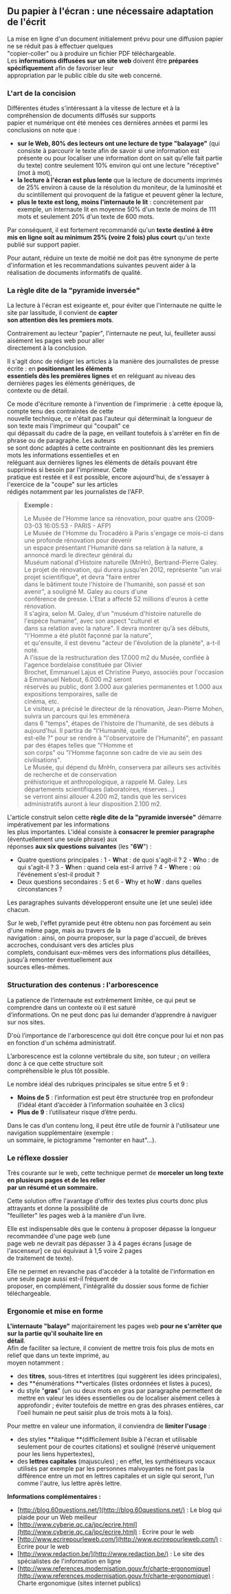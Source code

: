 ## Du papier à l'écran : une nécessaire adaptation de l'écrit

La mise en ligne d'un document initialement prévu pour une diffusion papier ne se réduit pas à effectuer quelques  
"copier-coller" ou à produire un fichier PDF téléchargeable.  
Les **informations diffusées sur un site web** doivent être **préparées spécifiquement** afin de favoriser leur  
appropriation par le public cible du site web concerné.

### L'art de la concision

Différentes études s'intéressant à la vitesse de lecture et à la compréhension de documents diffusés sur supports  
papier et numérique ont été menées ces dernières années et parmi les conclusions on note que :

* **sur le Web, 80% des lecteurs ont une lecture de type "balayage"** \(qui consiste à parcourir le texte afin de savoir si une information est présente ou pour localiser une information dont on sait qu'elle fait partie du texte\) contre seulement 10% environ qui ont une lecture "réceptive" \(mot à mot\),
* **la lecture à l'écran est plus lente** que la lecture de documents imprimés de 25% environ à cause de la résolution du moniteur, de la luminosité et du scintillement qui provoquent de la fatigue et peuvent gêner la lecture,
* **plus le texte est long, moins l'internaute le lit** : concrètement par exemple, un internaute lit en moyenne 50% d'un texte de moins de 111 mots et seulement 20% d'un texte de 600 mots.

Par conséquent, il est fortement recommandé qu'un **texte destiné à être mis en ligne soit au minimum 25% \(voire 2 fois\) plus court** qu'un texte publié sur support papier.

Pour autant, réduire un texte de moitié ne doit pas être synonyme de perte d'information et les recommandations   suivantes peuvent aider à la réalisation de documents informatifs de qualité.

### La règle dite de la "pyramide inversée"

La lecture à l'écran est exigeante et, pour éviter que l'internaute ne quitte le site par lassitude, il convient de **capter  
son attention dès les premiers mots**.

Contrairement au lecteur "papier", l'internaute ne peut, lui, feuilleter aussi aisément les pages web pour aller  
directement à la conclusion.

Il s'agit donc de rédiger les articles à la manière des journalistes de presse écrite : en **positionnant les éléments  
essentiels dès les premières lignes** et en reléguant au niveau des dernières pages les éléments génériques, de  
contexte ou de détail.

Ce mode d'écriture remonte à l'invention de l'imprimerie : à cette époque là, compte tenu des contraintes de cette  
nouvelle technique, ce n'était pas l'auteur qui déterminait la longueur de son texte mais l'imprimeur qui "coupait" ce  
qui dépassait du cadre de la page, en veillant toutefois à s'arrêter en fin de phrase ou de paragraphe. Les auteurs  
se sont donc adaptés à cette contrainte en positionnant dès les premiers mots les informations essentielles et en  
reléguant aux dernières lignes les éléments de détails pouvant être supprimés si besoin par l'imprimeur. Cette  
pratique est restée et il est possible, encore aujourd'hui, de s'essayer à l'exercice de la "coupe" sur les articles  
rédigés notamment par les journalistes de l'AFP.

> **Exemple :**
>
> Le Musée de l'Homme lance sa rénovation, pour quatre ans \(2009-03-03 16:05:53 - PARIS - AFP\)  
> Le Musée de l'Homme du Trocadéro à Paris s'engage ce mois-ci dans une profonde rénovation pour devenir  
> un espace présentant l'Humanité dans sa relation à la nature, a annoncé mardi le directeur général du  
> Muséum national d'Histoire naturelle \(MnHn\), Bertrand-Pierre Galey.  
> Le projet de rénovation, qui durera jusqu'en 2012, représente "un vrai projet scientifique", et devra "faire entrer  
> dans le bâtiment toute l'histoire de l'humanité, son passé et son avenir", a souligné M. Galey au cours d'une  
> conférence de presse. L'Etat a affecté 52 millions d'euros à cette rénovation.  
> Il s'agira, selon M. Galey, d'un "muséum d'histoire naturelle de l'espèce humaine", avec son aspect "culturel et  
> dans sa relation avec la nature". Il devra montrer qu'à ses débuts, "l'Homme a été plutôt façonné par la nature",  
> et qu'ensuite, il est devenu "acteur de l'évolution de la planète", a-t-il noté.  
> A l'issue de la restructuration des 17.000 m2 du Musée, confiée à l'agence bordelaise constituée par Olivier  
> Brochet, Emmanuel Lajus et Christine Pueyo, associés pour l'occasion à Emmanuel Nebout, 6.000 m2 seront  
> réservés au public, dont 3.000 aux galeries permanentes et 1.000 aux expositions temporaires, salle de  
> cinéma, etc.  
> Le visiteur, a précisé le directeur de la rénovation, Jean-Pierre Mohen, suivra un parcours qui les emmènera  
> dans 6 "temps", étapes de l'histoire de l'humanité, de ses débuts à aujourd'hui. Il partira de "l'Humanité, quelle  
> est-elle ?" pour se rendre à "l'observatoire de l'Humanité", en passant par des étapes telles que "l'Homme et  
> son corps" ou "l'Homme façonne son cadre de vie au sein des civilisations".  
> Le Musée, qui dépend du MnHn, conservera par ailleurs ses activités de recherche et de conservation  
> préhistorique et anthropologique, a rappelé M. Galey. Les départements scientifiques \(laboratoires, réserves...\)  
> se verront ainsi allouer 4.200 m2, tandis que les services administratifs auront à leur disposition 2.100 m2.

L'article construit selon cette **règle dite de la "pyramide inversée"** démarre impérativement par les informations  
les plus importantes. L'idéal consiste à **consacrer le premier paragraphe** \(éventuellement une seule phrase\) aux  
réponses **aux six questions suivantes** \(les "**6W**"\) :

* Quatre questions principales : 1 - **W**hat : de quoi s'agit-il ? 2 - **W**ho : de qui s'agit-il ? 3 - **W**hen : quand cela est-il arrivé ? 4 - **W**here : où l'événement s'est-il produit ?
* Deux questions secondaires : 5 et 6 - **W**hy et ho**W** : dans quelles circonstances ?

Les paragraphes suivants développeront ensuite une \(et une seule\) idée chacun.

Sur le web, l'effet pyramide peut être obtenu non pas forcément au sein d'une même page, mais au travers de la  
navigation : ainsi, on pourra proposer, sur la page d'accueil, de brèves accroches, conduisant vers des articles plus  
complets, conduisant eux-mêmes vers des informations plus détaillées, jusqu'à remonter éventuellement aux  
sources elles-mêmes.

### Structuration des contenus : l'arborescence

La patience de l’internaute est extrêmement limitée, ce qui peut se comprendre dans un contexte où il est saturé  
d’informations. On ne peut donc pas lui demander d’apprendre à naviguer sur nos sites.

D'où l’importance de l'arborescence qui doit être conçue pour lui et non pas en fonction d'un schéma administratif.

L’arborescence est la colonne vertébrale du site, son tuteur ; on veillera donc à ce que cette structure soit  
compréhensible le plus tôt possible.

Le nombre idéal des rubriques principales se situe entre 5 et 9 :

* **Moins de 5** : l’information est peut être structurée trop en profondeur \(l’idéal étant d’accéder à l’information souhaitée en 3 clics\)
* **Plus de 9** : l’utilisateur risque d’être perdu.

Dans le cas d’un contenu long, il peut être utile de fournir à l'utilisateur une navigation supplémentaire \(exemple :  
un sommaire, le pictogramme "remonter en haut"…\).

### Le réflexe dossier

Très courante sur le web, cette technique permet de **morceler un long texte en plusieurs pages et de les relier  
par un résumé et un sommaire.**

Cette solution offre l'avantage d'offrir des textes plus courts donc plus attrayants et donne la possibilité de  
"feuilleter" les pages web à la manière d'un livre.

Elle est indispensable dès que le contenu à proposer dépasse la longueur recommandée d'une page web \(une  
page web ne devrait pas dépasser 3 à 4 pages écrans \[usage de l'ascenseur\] ce qui équivaut à 1,5 voire 2 pages  
de traitement de texte\).

Elle ne permet en revanche pas d'accéder à la totalité de l'information en une seule page aussi est-il fréquent de  
proposer, en complément, l'intégralité du dossier sous forme de fichier téléchargeable.

### Ergonomie et mise en forme

**L'internaute "balaye"** majoritairement les pages web **pour ne s'arrêter que sur la partie qu'il souhaite lire en  
détail**.  
Afin de faciliter sa lecture, il convient de mettre trois fois plus de mots en relief que dans un texte imprimé, au  
moyen notamment :

* des **titres**, sous-titres et intertitres \(qui suggèrent les idées principales\),
* des **énumérations **verticales \(listes ordonnées et listes à puces\),
* du style "**gras**" \(un ou deux mots en gras par paragraphe permettent de mettre en valeur les idées essentielles ou de localiser aisément celles à approfondir ; éviter toutefois de mettre en gras des phrases entières, car l'oeil humain ne peut saisir plus de trois mots à la fois\).

Pour mettre en valeur une information, il conviendra de **limiter l'usage** :

* des styles **italique **\(difficilement lisible à l'écran et utilisable seulement pour de courtes citations\) et souligné \(réservé uniquement pour les liens hypertextes\),
* des **lettres capitales** \(majuscules\) ; en effet, les synthétiseurs vocaux utilisés par exemple par les personnes malvoyantes ne font pas la différence entre un mot en lettres capitales et un sigle qui seront, l'un comme l'autre, lus lettre après lettre.

**Informations complémentaires :**

* [http://blog.60questions.net/](http://blog.60questions.net/) : Le blog qui plaide pour un Web meilleur
* [http://www.cyberie.qc.ca/jpc/ecrire.html](http://www.cyberie.qc.ca/jpc/ecrire.html) : Ecrire pour le web
* [http://www.ecrirepourleweb.com/](http://www.ecrirepourleweb.com/) : Ecrire pour le web
* [http://www.redaction.be/](http://www.redaction.be/) : Le site des spécialistes de l'information en ligne
* [http://www.references.modernisation.gouv.fr/charte-ergonomique](http://www.references.modernisation.gouv.fr/charte-ergonomique) : Charte ergonomique \(sites internet publics\)



